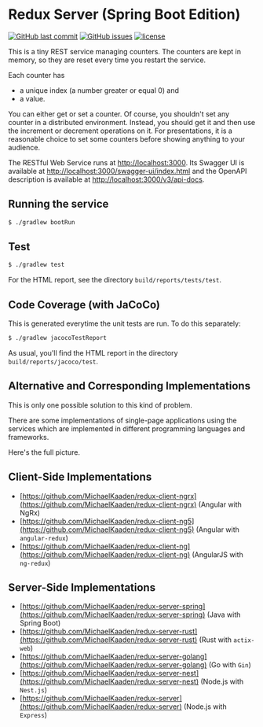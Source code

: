 # Redux Server (Spring Boot Edition)

[![GitHub last commit](https://img.shields.io/github/last-commit/MichaelKaaden/redux-server-spring.svg)](https://github.com/MichaelKaaden/redux-server-spring/commits/master)
[![GitHub issues](https://img.shields.io/github/issues/MichaelKaaden/redux-server-spring.svg)](https://github.com/MichaelKaaden/redux-server-spring/issues)
[![license](https://img.shields.io/github/license/MichaelKaaden/redux-server-spring.svg)](https://github.com/MichaelKaaden/redux-server-spring)

This is a tiny REST service managing counters. The counters
are kept in memory, so they are reset every time you restart
the service.

Each counter has

- a unique index (a number greater or equal 0) and
- a value.

You can either get or set a counter. Of course, you shouldn't
set any counter in a distributed environment. Instead, you
should get it and then use the increment or decrement operations
on it. For presentations, it is a reasonable choice to set
some counters before showing anything to your audience.

The RESTful Web Service runs at [http://localhost:3000](http://localhost:3000).
Its Swagger UI is available
at [http://localhost:3000/swagger-ui/index.html](http://localhost:3000/swagger-ui/index.html) and the OpenAPI
description is available at [http://localhost:3000/v3/api-docs](http://localhost:3000/v3/api-docs).

## Running the service

```bash
$ ./gradlew bootRun
```

## Test

```bash
$ ./gradlew test
```

For the HTML report, see the directory `build/reports/tests/test`.

## Code Coverage (with JaCoCo)

This is generated everytime the unit tests are run. To do this separately:

```bash
$ ./gradlew jacocoTestReport
```

As usual, you'll find the HTML report in the directory `build/reports/jacoco/test`.

## Alternative and Corresponding Implementations

This is only one possible solution to this kind of problem.

There are some implementations of single-page applications using the services which are implemented in different
programming languages and frameworks.

Here's the full picture.

## Client-Side Implementations

- [https://github.com/MichaelKaaden/redux-client-ngrx](https://github.com/MichaelKaaden/redux-client-ngrx) (Angular with
  NgRx)
- [https://github.com/MichaelKaaden/redux-client-ng5](https://github.com/MichaelKaaden/redux-client-ng5) (Angular
  with `angular-redux`)
- [https://github.com/MichaelKaaden/redux-client-ng](https://github.com/MichaelKaaden/redux-client-ng) (AngularJS
  with `ng-redux`)

## Server-Side Implementations

- [https://github.com/MichaelKaaden/redux-server-spring](https://github.com/MichaelKaaden/redux-server-spring) (Java
  with Spring Boot)
- [https://github.com/MichaelKaaden/redux-server-rust](https://github.com/MichaelKaaden/redux-server-rust) (Rust
  with `actix-web`)
- [https://github.com/MichaelKaaden/redux-server-golang](https://github.com/MichaelKaaden/redux-server-golang) (Go
  with `Gin`)
- [https://github.com/MichaelKaaden/redux-server-nest](https://github.com/MichaelKaaden/redux-server-nest) (Node.js
  with `Nest.js`)
- [https://github.com/MichaelKaaden/redux-server](https://github.com/MichaelKaaden/redux-server) (Node.js
  with `Express`)
